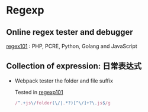 # Regexp

## Online regex tester and debugger
[regex101](https://regex101.com/) : PHP, PCRE, Python, Golang and JavaScript

## Collection of expression: 日常表达式

- Webpack tester the folder and file suffix

    Tested in [regexp101](https://regex101.com/r/yW4aZ3/118)
    ```javascript
    /^.+js\/folder(\/|.*?)[^\/]+?\.js$/g
    ```
